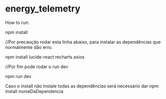# energy_telemetry

How to run:

npm install

//Por precaução rodar esta linha abaixo, para instalar as dependências que normalmente dão erro.

npm install lucide-react recharts axios


//Por fim pode rodar o run dev

npm run dev

Caso o install não instale todas as dependências será necessário dar npm install nomeDaDependencia
